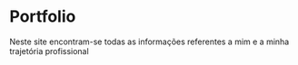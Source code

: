 # Portfolio
Neste site encontram-se todas as informações referentes a mim e a minha trajetória profissional
